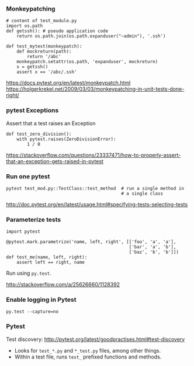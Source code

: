 ### Monkeypatching

```
# content of test_module.py
import os.path
def getssh(): # pseudo application code
    return os.path.join(os.path.expanduser("~admin"), '.ssh')

def test_mytest(monkeypatch):
    def mockreturn(path):
        return '/abc'
    monkeypatch.setattr(os.path, 'expanduser', mockreturn)
    x = getssh()
    assert x == '/abc/.ssh'
```
https://docs.pytest.org/en/latest/monkeypatch.html
https://holgerkrekel.net/2009/03/03/monkeypatching-in-unit-tests-done-right/


### pytest Exceptions

Assert that a test raises an Exception
```
def test_zero_division():
    with pytest.raises(ZeroDivisionError):
        1 / 0
```
https://stackoverflow.com/questions/23337471/how-to-properly-assert-that-an-exception-gets-raised-in-pytest


### Run one pytest
```
pytest test_mod.py::TestClass::test_method  # run a single method in
                                            # a single class
```
http://doc.pytest.org/en/latest/usage.html#specifying-tests-selecting-tests


### Parameterize tests
```
import pytest

@pytest.mark.parametrize('name, left, right', [['foo', 'a', 'a'],
                                               ['bar', 'a', 'b'],
                                               ['baz', 'b', 'b']])
def test_me(name, left, right):
    assert left == right, name
```

Run using `py.test`.

http://stackoverflow.com/a/25626660/1128392


### Enable logging in Pytest
```
py.test --capture=no
```


### Pytest
Test discovery: http://pytest.org/latest/goodpractises.html#test-discovery
* Looks for `test_*.py` and `*_test.py` files, among other things.
* Within a test file, runs `test_` prefixed functions and methods.